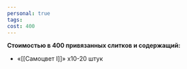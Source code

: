 ```yaml
---
personal: true
tags: 
cost: 400
---
```

**Стоимостью в 400 привязанных слитков и содержащий:**  

- «[[Самоцвет I]]» x10-20 штук